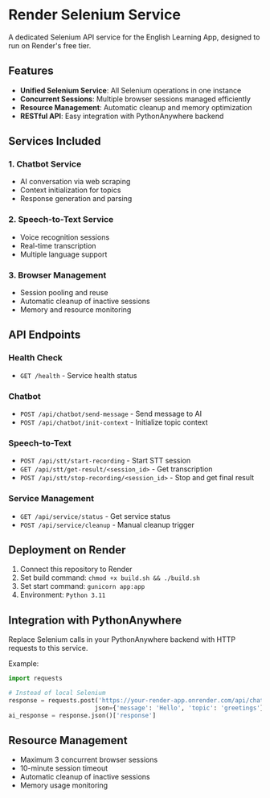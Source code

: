 # Render Selenium Service

A dedicated Selenium API service for the English Learning App, designed to run on Render's free tier.

## Features

- **Unified Selenium Service**: All Selenium operations in one instance
- **Concurrent Sessions**: Multiple browser sessions managed efficiently
- **Resource Management**: Automatic cleanup and memory optimization
- **RESTful API**: Easy integration with PythonAnywhere backend

## Services Included

### 1. Chatbot Service
- AI conversation via web scraping
- Context initialization for topics
- Response generation and parsing

### 2. Speech-to-Text Service  
- Voice recognition sessions
- Real-time transcription
- Multiple language support

### 3. Browser Management
- Session pooling and reuse
- Automatic cleanup of inactive sessions
- Memory and resource monitoring

## API Endpoints

### Health Check
- `GET /health` - Service health status

### Chatbot
- `POST /api/chatbot/send-message` - Send message to AI
- `POST /api/chatbot/init-context` - Initialize topic context

### Speech-to-Text
- `POST /api/stt/start-recording` - Start STT session
- `GET /api/stt/get-result/<session_id>` - Get transcription
- `POST /api/stt/stop-recording/<session_id>` - Stop and get final result

### Service Management
- `GET /api/service/status` - Get service status
- `POST /api/service/cleanup` - Manual cleanup trigger

## Deployment on Render

1. Connect this repository to Render
2. Set build command: `chmod +x build.sh && ./build.sh`
3. Set start command: `gunicorn app:app`
4. Environment: `Python 3.11`

## Integration with PythonAnywhere

Replace Selenium calls in your PythonAnywhere backend with HTTP requests to this service.

Example:
```python
import requests

# Instead of local Selenium
response = requests.post('https://your-render-app.onrender.com/api/chatbot/send-message', 
                        json={'message': 'Hello', 'topic': 'greetings'})
ai_response = response.json()['response']
```

## Resource Management

- Maximum 3 concurrent browser sessions
- 10-minute session timeout
- Automatic cleanup of inactive sessions
- Memory usage monitoring
